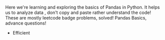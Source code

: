 Here we're learning and exploring the basics of Pandas in Python.
It helps us to analyze data , don't copy and paste rather understand the code!
These are mostly leetcode badge problems, solved!
Pandas Basics, advance questions!
- Efficient
